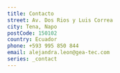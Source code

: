 ```yaml
---
title: Contacto
street: Av. Dos Rios y Luis Correa
city: Tena, Napo
postCode: 150102
country: Ecuador
phone: +593 995 850 844
email: alejandra.leon@gea-tec.com
series: _contact
---
```

